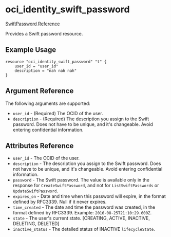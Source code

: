 # oci\_identity\_swift\_password

[SwiftPassword Reference][a4047143]

  [a4047143]: https://docs.us-phoenix-1.oraclecloud.com/api/#/en/identity/20160918/SwiftPassword/ "SwiftPasswordReference"

Provides a Swift password resource.

## Example Usage

```
resource "oci_identity_swift_password" "t" {
    user_id = "user_id"
    description = "nah nah nah"
}
```

## Argument Reference

The following arguments are supported:

* `user_id` - (Required) The OCID of the user.
* `description` - (Required) The description you assign to the Swift password. Does not have to be unique, and it's changeable. Avoid entering confidential information.

## Attributes Reference
* `user_id` - The OCID of the user.
* `description` - The description you assign to the Swift password. Does not have to be unique, and it's changeable. Avoid entering confidential information.
* `password` - The Swift password. The value is available only in the response for `CreateSwiftPassword`, and not for `ListSwiftPasswords` or `UpdateSwiftPassword`.
* `expires_on` - Date and time when this password will expire, in the format defined by RFC3339. Null if it never expires.
* `time_created` - The date and time the password was created, in the format defined by RFC3339. Example: `2016-08-25T21:10:29.600Z`.
* `state` - The user's current state. [CREATING, ACTIVE, INACTIVE, DELETING, DELETED]
* `inactive_status` - The detailed status of INACTIVE `lifecycleState`.
